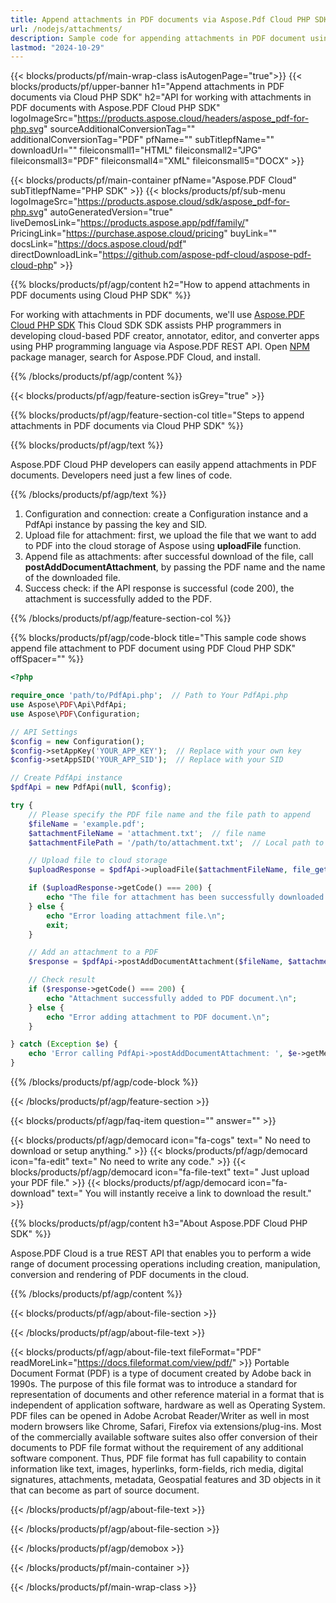 ```yaml
---
title: Append attachments in PDF documents via Aspose.Pdf Cloud PHP SDK
url: /nodejs/attachments/
description: Sample code for appending attachments in PDF document using Cloud PHP SDK. Use API example code for working with attachments in PDF documents with Aspose.PDF Cloud PHP SDK.
lastmod: "2024-10-29"
---
```


{{< blocks/products/pf/main-wrap-class isAutogenPage="true">}}
{{< blocks/products/pf/upper-banner h1="Append attachments in PDF documents via Cloud PHP SDK" h2="API for working with attachments in PDF documents with Aspose.PDF Cloud PHP SDK" logoImageSrc="https://products.aspose.cloud/headers/aspose_pdf-for-php.svg" sourceAdditionalConversionTag="" additionalConversionTag="PDF" pfName="" subTitlepfName="" downloadUrl="" fileiconsmall1="HTML" fileiconsmall2="JPG" fileiconsmall3="PDF" fileiconsmall4="XML" fileiconsmall5="DOCX" >}}

{{< blocks/products/pf/main-container pfName="Aspose.PDF Cloud" subTitlepfName="PHP SDK" >}}
{{< blocks/products/pf/sub-menu logoImageSrc="https://products.aspose.cloud/sdk/aspose_pdf-for-php.svg"
autoGeneratedVersion="true"
liveDemosLink="https://products.aspose.app/pdf/family/" PricingLink="https://purchase.aspose.cloud/pricing" buyLink="" docsLink="https://docs.aspose.cloud/pdf"  directDownloadLink="https://github.com/aspose-pdf-cloud/aspose-pdf-cloud-php" >}}

{{% blocks/products/pf/agp/content h2="How to append attachments in PDF documents using Cloud PHP SDK" %}}

  For working with attachments in PDF documents, we'll use
 [Aspose.PDF Cloud PHP SDK](https://products.aspose.cloud/pdf/php/)
 This Cloud SDK SDK assists PHP programmers in developing cloud-based PDF creator, annotator, editor, and converter apps using PHP programming language via Aspose.PDF REST API. Open
 [NPM](https://www.npmjs.com/package/asposepdfcloud)
 package manager, search for  Aspose.PDF Cloud, and install.  

{{% /blocks/products/pf/agp/content %}}

{{< blocks/products/pf/agp/feature-section isGrey="true" >}}

{{% blocks/products/pf/agp/feature-section-col title="Steps to append attachments in PDF documents via Cloud PHP SDK" %}}

{{% blocks/products/pf/agp/text %}}

 Aspose.PDF Cloud PHP developers can easily append attachments in PDF documents. Developers need just a few lines of code.

{{% /blocks/products/pf/agp/text %}}

1. Configuration and connection: create a Configuration instance and a PdfApi instance by passing the key and SID.
1. Upload file for attachment: first, we upload the file that we want to add to PDF into the cloud storage of Aspose using <b>uploadFile</b> function.
1. Append file as attachments: after successful download of the file, call <b>postAddDocumentAttachment</b>, by passing the PDF name and the name of the downloaded file.
1. Success check: if the API response is successful (code 200), the attachment is successfully added to the PDF.

{{% /blocks/products/pf/agp/feature-section-col %}}

{{% blocks/products/pf/agp/code-block title="This sample code shows append file attachment to PDF document using PDF Cloud PHP SDK" offSpacer="" %}}

```php
<?php

require_once 'path/to/PdfApi.php';  // Path to Your PdfApi.php
use Aspose\PDF\Api\PdfApi;
use Aspose\PDF\Configuration;

// API Settings
$config = new Configuration();
$config->setAppKey('YOUR_APP_KEY');  // Replace with your own key
$config->setAppSID('YOUR_APP_SID');  // Replace with your SID

// Create PdfApi instance
$pdfApi = new PdfApi(null, $config);

try {
    // Please specify the PDF file name and the file path to append
    $fileName = 'example.pdf';
    $attachmentFileName = 'attachment.txt';  // file name
    $attachmentFilePath = '/path/to/attachment.txt';  // Local path to file

    // Upload file to cloud storage
    $uploadResponse = $pdfApi->uploadFile($attachmentFileName, file_get_contents($attachmentFilePath));

    if ($uploadResponse->getCode() === 200) {
        echo "The file for attachment has been successfully downloaded.\n";
    } else {
        echo "Error loading attachment file.\n";
        exit;
    }

    // Add an attachment to a PDF
    $response = $pdfApi->postAddDocumentAttachment($fileName, $attachmentFileName);

    // Check result
    if ($response->getCode() === 200) {
        echo "Attachment successfully added to PDF document.\n";
    } else {
        echo "Error adding attachment to PDF document.\n";
    }

} catch (Exception $e) {
    echo 'Error calling PdfApi->postAddDocumentAttachment: ', $e->getMessage(), PHP_EOL;
}

```

{{% /blocks/products/pf/agp/code-block %}}

{{< /blocks/products/pf/agp/feature-section >}}

{{< blocks/products/pf/agp/faq-item question="" answer="" >}}

<!-- aboutfile Starts -->

{{< blocks/products/pf/agp/democard icon="fa-cogs" text=" No need to download or setup anything." >}}
{{< blocks/products/pf/agp/democard icon="fa-edit" text=" No need to write any code." >}}
{{< blocks/products/pf/agp/democard icon="fa-file-text" text=" Just upload your PDF file." >}}
{{< blocks/products/pf/agp/democard icon="fa-download" text=" You will instantly receive a link to download the result." >}}

{{% blocks/products/pf/agp/content h3="About Aspose.PDF Cloud PHP SDK" %}}

Aspose.PDF Cloud is a true REST API that enables you to perform a wide range of document processing operations including creation, manipulation, conversion and rendering of PDF documents in the cloud.

{{% /blocks/products/pf/agp/content %}}

{{< blocks/products/pf/agp/about-file-section >}}

{{< /blocks/products/pf/agp/about-file-text >}}

{{< blocks/products/pf/agp/about-file-text fileFormat="PDF" readMoreLink="https://docs.fileformat.com/view/pdf/" >}}
Portable Document Format (PDF) is a type of document created by Adobe back in 1990s. The purpose of this file format was to introduce a standard for representation of documents and other reference material in a format that is independent of application software, hardware as well as Operating System. PDF files can be opened in Adobe Acrobat Reader/Writer as well in most modern browsers like Chrome, Safari, Firefox via extensions/plug-ins. Most of the commercially available software suites also offer conversion of their documents to PDF file format without the requirement of any additional software component. Thus, PDF file format has full capability to contain information like text, images, hyperlinks, form-fields, rich media, digital signatures, attachments, metadata, Geospatial features and 3D objects in it that can become as part of source document.

{{< /blocks/products/pf/agp/about-file-text >}}

{{< /blocks/products/pf/agp/about-file-section >}}

{{< /blocks/products/pf/agp/demobox >}}

<!-- aboutfile Ends -->

{{< /blocks/products/pf/main-container >}}

{{< /blocks/products/pf/main-wrap-class >}}